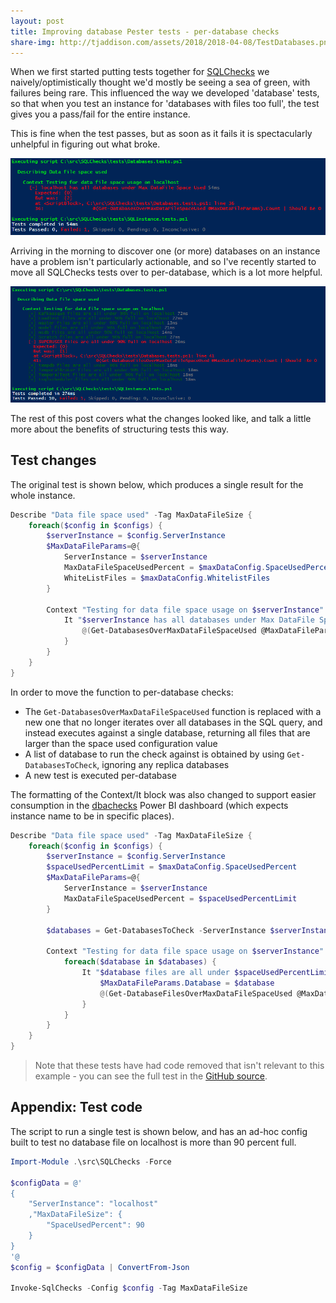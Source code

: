 ```yaml
---
layout: post
title: Improving database Pester tests - per-database checks
share-img: http://tjaddison.com/assets/2018/2018-04-08/TestDatabases.png
---
```

When we first started putting tests together for [SQLChecks](https://github.com/taddison/SQLChecks) we naively/optimistically thought we'd mostly be seeing a sea of green, with failures being rare.  This influenced the way we developed 'database' tests, so that when you test an instance for 'databases with files too full', the test gives you a pass/fail for the entire instance.

This is fine when the test passes, but as soon as it fails it is spectacularly unhelpful in figuring out what broke.

![Something is wrong](/assets/2018/2018-04-08/TestInstance.png)

Arriving in the morning to discover one (or more) databases on an instance have a problem isn't particularly actionable, and so I've recently started to move all SQLChecks tests over to per-database, which is a lot more helpful.

![Some specific database is wrong](/assets/2018/2018-04-08/TestDatabases.png)

The rest of this post covers what the changes looked like, and talk a little more about the benefits of structuring tests this way.
<!--more-->

## Test changes
The original test is shown below, which produces a single result for the whole instance.

```powershell
Describe "Data file space used" -Tag MaxDataFileSize {
    foreach($config in $configs) {
        $serverInstance = $config.ServerInstance
        $MaxDataFileParams=@{
            ServerInstance = $serverInstance
            MaxDataFileSpaceUsedPercent = $maxDataConfig.SpaceUsedPercent
            WhiteListFiles = $maxDataConfig.WhitelistFiles
        }

        Context "Testing for data file space usage on $serverInstance" {
            It "$serverInstance has all databases under Max DataFile Space Used" {
                @(Get-DatabasesOverMaxDataFileSpaceUsed @MaxDataFileParams).Count | Should Be 0
            }
        }
    }
}
```

In order to move the function to per-database checks:
- The `Get-DatabasesOverMaxDataFileSpaceUsed` function is replaced with a new one that no longer iterates over all databases in the SQL query, and instead executes against a single database, returning all files that are larger than the space used configuration value
- A list of database to run the check against is obtained by using `Get-DatabasesToCheck`, ignoring any replica databases
- A new test is executed per-database

The formatting of the Context/It block was also changed to support easier consumption in the [dbachecks](https://github.com/sqlcollaborative/dbachecks) Power BI dashboard (which expects instance name to be in specific places).

```powershell
Describe "Data file space used" -Tag MaxDataFileSize {
    foreach($config in $configs) {
        $serverInstance = $config.ServerInstance   
        $spaceUsedPercentLimit = $maxDataConfig.SpaceUsedPercent
        $MaxDataFileParams=@{
            ServerInstance = $serverInstance
            MaxDataFileSpaceUsedPercent = $spaceUsedPercentLimit
        }

        $databases = Get-DatabasesToCheck -ServerInstance $serverInstance -PrimaryOnly

        Context "Testing for data file space usage on $serverInstance" {
            foreach($database in $databases) {
                It "$database files are all under $spaceUsedPercentLimit% full on $serverInstance" {
                    $MaxDataFileParams.Database = $database
                    @(Get-DatabaseFilesOverMaxDataFileSpaceUsed @MaxDataFileParams).Count | Should -Be 0
                }
            }
        }
    }
}
```

> Note that these tests have had code removed that isn't relevant to this example - you can see the full test in the [GitHub source](https://github.com/taddison/SQLChecks/blob/master/src/SQLChecks/Tests/Databases.tests.ps1).

## Appendix: Test code
The script to run a single test is shown below, and has an ad-hoc config built to test no database file on localhost is more than 90 percent full.

```powershell
Import-Module .\src\SQLChecks -Force

$configData = @'
{
    "ServerInstance": "localhost"
    ,"MaxDataFileSize": {
        "SpaceUsedPercent": 90
    }
}
'@
$config = $configData | ConvertFrom-Json

Invoke-SqlChecks -Config $config -Tag MaxDataFileSize
```